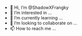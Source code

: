 - 👋 Hi, I’m @ShadowXFrangky
- 👀 I’m interested in ...
- 🌱 I’m currently learning ...
- 💞️ I’m looking to collaborate on ...
- 📫 How to reach me ...

<!---
ShadowXFrangky/ShadowXFrangky is a ✨ special ✨ repository because its `README.md` (this file) appears on your GitHub profile.
You can click the Preview link to take a look at your changes.
--->
